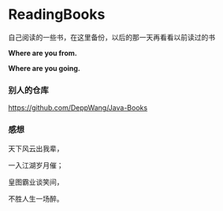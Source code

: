 # ReadingBooks
 自己阅读的一些书，在这里备份，以后的那一天再看看以前读过的书
 
 **Where are you from.**
 
 **Where are you going.**


### 别人的仓库
https://github.com/DeppWang/Java-Books


### 感想
天下风云出我辈，

一入江湖岁月催；

皇图霸业谈笑间，

不胜人生一场醉。